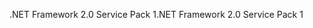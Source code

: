 <span data-ttu-id="b3e8c-101">.NET Framework 2.0 Service Pack 1</span><span class="sxs-lookup"><span data-stu-id="b3e8c-101">.NET Framework 2.0 Service Pack 1</span></span>
